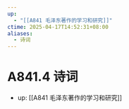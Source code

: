 ```yaml
---
up:
  - "[[A841 毛泽东著作的学习和研究]]"
ctime: 2025-04-17T14:52:31+08:00
aliases:
  - 诗词
---
```


# A841.4 诗词

- up: [[A841 毛泽东著作的学习和研究]]
